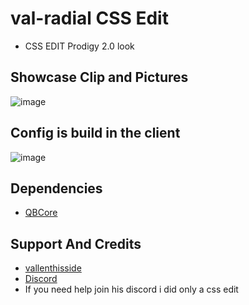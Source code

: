 # val-radial CSS Edit
- CSS EDIT Prodigy 2.0 look 
## Showcase Clip and Pictures
![image](https://github.com/user-attachments/assets/71cad9be-32d7-4d7a-aaf3-9115e14d90b5)

## Config is build in the client 

![image](https://github.com/user-attachments/assets/fbc756f0-7571-4f4a-be4b-0fce549f794d)


## Dependencies
- [QBCore](https://github.com/qbcore-framework/qb-core)

## Support And Credits
- [vallenthisside](https://github.com/vallenthisside)
- [Discord](https://discord.gg/3c3mcjSBv9)
- If you need help join his discord i did only a css edit 
